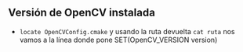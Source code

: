 ## Versión de OpenCV instalada
- `locate OpenCVConfig.cmake` y usando la ruta devuelta `cat ruta` nos vamos a la línea donde pone SET(OpenCV_VERSION version)
